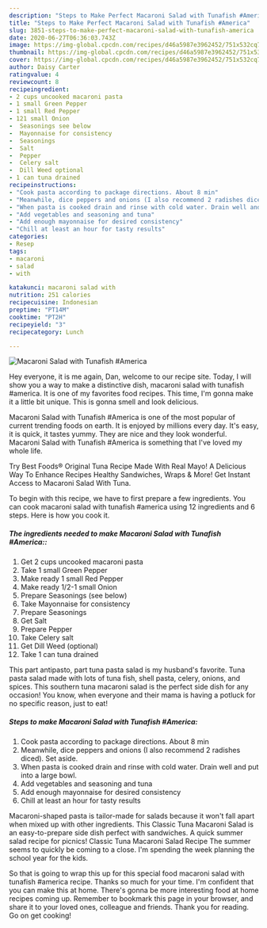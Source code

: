 ```yaml
---
description: "Steps to Make Perfect Macaroni Salad with Tunafish #America"
title: "Steps to Make Perfect Macaroni Salad with Tunafish #America"
slug: 3851-steps-to-make-perfect-macaroni-salad-with-tunafish-america
date: 2020-06-27T06:36:03.743Z
image: https://img-global.cpcdn.com/recipes/d46a5987e3962452/751x532cq70/macaroni-salad-with-tunafish-america-recipe-main-photo.jpg
thumbnail: https://img-global.cpcdn.com/recipes/d46a5987e3962452/751x532cq70/macaroni-salad-with-tunafish-america-recipe-main-photo.jpg
cover: https://img-global.cpcdn.com/recipes/d46a5987e3962452/751x532cq70/macaroni-salad-with-tunafish-america-recipe-main-photo.jpg
author: Daisy Carter
ratingvalue: 4
reviewcount: 8
recipeingredient:
- 2 cups uncooked macaroni pasta
- 1 small Green Pepper
- 1 small Red Pepper
- 121 small Onion
-  Seasonings see below
-  Mayonnaise for consistency
-  Seasonings
-  Salt
-  Pepper
-  Celery salt
-  Dill Weed optional
- 1 can tuna drained
recipeinstructions:
- "Cook pasta according to package directions. About 8 min"
- "Meanwhile, dice peppers and onions (I also recommend 2 radishes diced). Set aside."
- "When pasta is cooked drain and rinse with cold water. Drain well and put into a large bowl."
- "Add vegetables and seasoning and tuna"
- "Add enough mayonnaise for desired consistency"
- "Chill at least an hour for tasty results"
categories:
- Resep
tags:
- macaroni
- salad
- with

katakunci: macaroni salad with
nutrition: 251 calories
recipecuisine: Indonesian
preptime: "PT14M"
cooktime: "PT2H"
recipeyield: "3"
recipecategory: Lunch

---
```



![Macaroni Salad with Tunafish #America](https://img-global.cpcdn.com/recipes/d46a5987e3962452/751x532cq70/macaroni-salad-with-tunafish-america-recipe-main-photo.jpg)

Hey everyone, it is me again, Dan, welcome to our recipe site. Today, I will show you a way to make a distinctive dish, macaroni salad with tunafish #america. It is one of my favorites food recipes. This time, I'm gonna make it a little bit unique. This is gonna smell and look delicious.

Macaroni Salad with Tunafish #America is one of the most popular of current trending foods on earth. It is enjoyed by millions every day. It's easy, it is quick, it tastes yummy. They are nice and they look wonderful. Macaroni Salad with Tunafish #America is something that I've loved my whole life.

Try Best Foods® Original Tuna Recipe Made With Real Mayo! A Delicious Way To Enhance Recipes Healthy Sandwiches, Wraps &amp; More! Get Instant Access to Macaroni Salad With Tuna.


To begin with this recipe, we have to first prepare a few ingredients. You can cook macaroni salad with tunafish #america using 12 ingredients and 6 steps. Here is how you cook it.

##### The ingredients needed to make Macaroni Salad with Tunafish #America::

1. Get 2 cups uncooked macaroni pasta
1. Take 1 small Green Pepper
1. Make ready 1 small Red Pepper
1. Make ready 1/2-1 small Onion
1. Prepare  Seasonings (see below)
1. Take  Mayonnaise for consistency
1. Prepare  Seasonings
1. Get  Salt
1. Prepare  Pepper
1. Take  Celery salt
1. Get  Dill Weed (optional)
1. Take 1 can tuna drained


This part antipasto, part tuna pasta salad is my husband&#39;s favorite. Tuna pasta salad made with lots of tuna fish, shell pasta, celery, onions, and spices. This southern tuna macaroni salad is the perfect side dish for any occasion! You know, when everyone and their mama is having a potluck for no specific reason, just to eat! 

##### Steps to make Macaroni Salad with Tunafish #America:

1. Cook pasta according to package directions. About 8 min
1. Meanwhile, dice peppers and onions (I also recommend 2 radishes diced). Set aside.
1. When pasta is cooked drain and rinse with cold water. Drain well and put into a large bowl.
1. Add vegetables and seasoning and tuna
1. Add enough mayonnaise for desired consistency
1. Chill at least an hour for tasty results


Macaroni-shaped pasta is tailor-made for salads because it won&#39;t fall apart when mixed up with other ingredients. This Classic Tuna Macaroni Salad is an easy-to-prepare side dish perfect with sandwiches. A quick summer salad recipe for picnics! Classic Tuna Macaroni Salad Recipe The summer seems to quickly be coming to a close. I&#39;m spending the week planning the school year for the kids. 

So that is going to wrap this up for this special food macaroni salad with tunafish #america recipe. Thanks so much for your time. I'm confident that you can make this at home. There's gonna be more interesting food at home recipes coming up. Remember to bookmark this page in your browser, and share it to your loved ones, colleague and friends. Thank you for reading. Go on get cooking!
